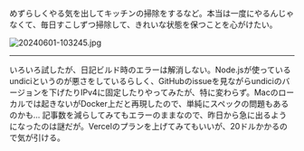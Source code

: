 めずらしくやる気を出してキッチンの掃除をするなど。本当は一度にやるんじゃなくて、毎日すこしずつ掃除して、きれいな状態を保つことを心がけたい。

![20240601-103245.jpg](https://ceshmina-photos.s3.ap-northeast-1.amazonaws.com/medium/202406/20240601-103245.jpg)

---

いろいろ試したが、日記ビルド時のエラーは解消しない。Node.jsが使っているundiciというのが悪さをしているらしく、GitHubのissueを見ながらundiciのバージョンを下げたりIPv4に固定したりやってみたが、特に変わらず。Macのローカルでは起きないがDocker上だと再現したので、単純にスペックの問題もあるのかも... 記事数を減らしてみてもエラーのままなので、昨日から急に出るようになったのは謎だが。Vercelのプランを上げてみてもいいが、20ドルかかるので気が引ける。
